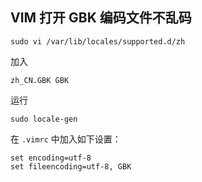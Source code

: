 ## VIM 打开 GBK 编码文件不乱码

```
sudo vi /var/lib/locales/supported.d/zh
```

加入 

```
zh_CN.GBK GBK
```

运行 

```
sudo locale-gen
```

在 `.vimrc` 中加入如下设置：

```
set encoding=utf-8
set fileencoding=utf-8, GBK
```
